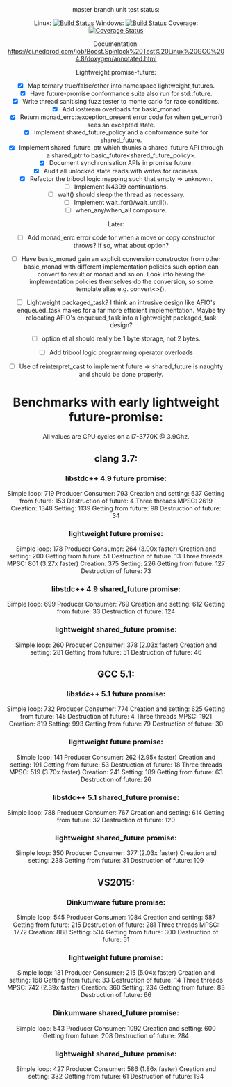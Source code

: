 <center>
master branch unit test status:

Linux: [![Build Status](https://ci.nedprod.com/job/Boost.Spinlock%20Test%20Linux%20GCC%204.8/badge/icon)](https://ci.nedprod.com/job/Boost.Spinlock%20Test%20Linux%20GCC%204.8/) Windows: [![Build Status](https://ci.nedprod.com/job/Boost.Spinlock%20Test%20Win8%20VS2014/badge/icon)](https://ci.nedprod.com/job/Boost.Spinlock%20Test%20Win8%20VS2014/) Coverage: [![Coverage Status](https://coveralls.io/repos/ned14/boost.spinlock/badge.svg?branch=master)](https://coveralls.io/r/ned14/boost.spinlock?branch=master)

Documentation: https://ci.nedprod.com/job/Boost.Spinlock%20Test%20Linux%20GCC%204.8/doxygen/annotated.html

Lightweight promise-future:
 - [x] Map ternary true/false/other into namespace lightweight_futures.
 - [x] Have future-promise conformance suite also run for std::future.
 - [x] Write thread sanitising fuzz tester to monte carlo for race conditions.
 - [x] Add iostream overloads for basic_monad
 - [x] Return monad_errc::exception_present error code for when get_error() sees an excepted state.
 - [x] Implement shared_future_policy and a conformance suite for shared_future.
 - [x] Implement shared_future_ptr which thunks a shared_future API through a shared_ptr to
basic_future<shared_future_policy>.
 - [x] Document synchronisation APIs in promise future.
 - [x] Audit all unlocked state reads with writes for raciness.
 - [x] Refactor the tribool logic mapping such that empty => unknown.
 - [ ] Implement N4399 continuations.
 - [ ] wait() should sleep the thread as necessary.
 - [ ] Implement wait_for()/wait_until().
 - [ ] when_any/when_all composure.

Later:
 - [ ] Add monad_errc error code for when a move or copy constructor throws? If so, what about option<T>?
 - [ ] Have basic_monad gain an explicit conversion constructor from other basic_monad with different
implementation policies such option can convert to result or monad and so on. Look into having the
implementation policies themselves do the conversion, so some template alias e.g. convert<>().
 - [ ] Lightweight packaged_task? I think an intrusive design like AFIO's enqueued_task makes for a
far more efficient implementation. Maybe try relocating AFIO's enqueued_task into a lightweight
packaged_task design?
 - [ ] option<bool> et al should really be 1 byte storage, not 2 bytes.
 - [ ] Add tribool logic programming operator overloads
 - [ ] Use of reinterpret_cast to implement future => shared_future is naughty and should be done properly.


# Benchmarks with early lightweight future-promise:

All values are CPU cycles on a i7-3770K @ 3.9Ghz.

## clang 3.7:
### libstdc++ 4.9 future promise:
Simple loop: 719
Producer Consumer: 793
  Creation and setting: 637
  Getting from future: 153
  Destruction of future: 4
Three threads MPSC: 2619
  Creation: 1348
  Setting: 1139
  Getting from future: 98
  Destruction of future: 34

### lightweight future promise:
Simple loop: 178
Producer Consumer: 264 (3.00x faster)
  Creation and setting: 200
  Getting from future: 51
  Destruction of future: 13
Three threads MPSC: 801 (3.27x faster)
  Creation: 375
  Setting: 226
  Getting from future: 127
  Destruction of future: 73

### libstdc++ 4.9 shared_future promise:
Simple loop: 699
Producer Consumer: 769
  Creation and setting: 612
  Getting from future: 33
  Destruction of future: 124

### lightweight shared_future promise:
Simple loop: 260
Producer Consumer: 378 (2.03x faster)
  Creation and setting: 281
  Getting from future: 51
  Destruction of future: 46


## GCC 5.1:
### libstdc++ 5.1 future promise:
Simple loop: 732
Producer Consumer: 774
  Creation and setting: 625
  Getting from future: 145
  Destruction of future: 4
Three threads MPSC: 1921
  Creation: 819
  Setting: 993
  Getting from future: 79
  Destruction of future: 30

### lightweight future promise:
Simple loop: 141
Producer Consumer: 262 (2.95x faster)
  Creation and setting: 191
  Getting from future: 53
  Destruction of future: 18
Three threads MPSC: 519 (3.70x faster)
  Creation: 241
  Setting: 189
  Getting from future: 63
  Destruction of future: 26

### libstdc++ 5.1 shared_future promise:
Simple loop: 788
Producer Consumer: 767
  Creation and setting: 614
  Getting from future: 32
  Destruction of future: 120

### lightweight shared_future promise:
Simple loop: 350
Producer Consumer: 377 (2.03x faster)
  Creation and setting: 238
  Getting from future: 31
  Destruction of future: 109


## VS2015:
### Dinkumware future promise:
Simple loop: 545
Producer Consumer: 1084
  Creation and setting: 587
  Getting from future: 215
  Destruction of future: 281
Three threads MPSC: 1772
  Creation: 888
  Setting: 534
  Getting from future: 300
  Destruction of future: 51

### lightweight future promise:
Simple loop: 131
Producer Consumer: 215 (5.04x faster)
  Creation and setting: 168
  Getting from future: 33
  Destruction of future: 14
Three threads MPSC: 742 (2.39x faster)
  Creation: 360
  Setting: 234
  Getting from future: 83
  Destruction of future: 66

### Dinkumware shared_future promise:
Simple loop: 543
Producer Consumer: 1092
  Creation and setting: 600
  Getting from future: 208
  Destruction of future: 284

### lightweight shared_future promise:
Simple loop: 427
Producer Consumer: 586 (1.86x faster)
  Creation and setting: 332
  Getting from future: 61
  Destruction of future: 194

</center>
